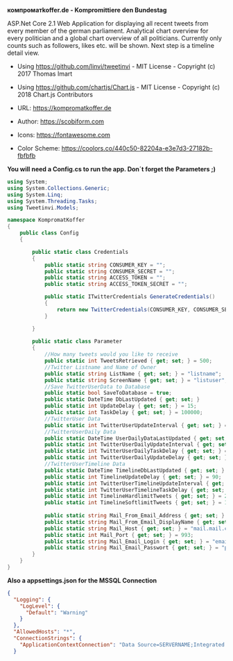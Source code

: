 <b>компроматkoffer.de - Kompromittiere den Bundestag</b>

ASP.Net Core 2.1 Web Application for displaying all recent tweets from every member of the german parliament. Analytical chart overview for every politician and a global chart overview of all politicians. Currently only counts such as followers, likes etc. will be shown. Next step is a timeline detail view. 

- Using https://github.com/linvi/tweetinvi - MIT License - Copyright (c) 2017 Thomas Imart
- Using https://github.com/chartjs/Chart.js - MIT License - Copyright (c) 2018 Chart.js Contributors

- URL: https://kompromatkoffer.de
- Author: https://scobiform.com

- Icons: https://fontawesome.com
- Color Scheme: https://coolors.co/440c50-82204a-e3e7d3-27182b-fbfbfb

<b>You will need a Config.cs to run the app. Don´t forget the Parameters ;)</b>

```C#
using System;
using System.Collections.Generic;
using System.Linq;
using System.Threading.Tasks;
using Tweetinvi.Models;

namespace KompromatKoffer
{
    public class Config
    {

        public static class Credentials
        {
            public static string CONSUMER_KEY = "";
            public static string CONSUMER_SECRET = "";
            public static string ACCESS_TOKEN = "";
            public static string ACCESS_TOKEN_SECRET = "";

            public static ITwitterCredentials GenerateCredentials()
            {
                return new TwitterCredentials(CONSUMER_KEY, CONSUMER_SECRET, ACCESS_TOKEN, ACCESS_TOKEN_SECRET);
            }

        } 
        
        public static class Parameter
        {
            //How many tweets would you like to receive
            public static int TweetsRetrieved { get; set; } = 500;
            //Twitter Listname and Name of Owner
            public static string ListName { get; set; } = "listname";
            public static string ScreenName { get; set; } = "listuser";
            //Save TwitterUserData to Database
            public static bool SaveToDatabase = true;
            public static DateTime DbLastUpdated { get; set; }
            public static int UpdateDelay { get; set; } = 15;
            public static int TaskDelay { get; set; } = 100000;
            //TwitterUser Data
            public static int TwitterUserUpdateInterval { get; set; } = 120;
            //TwitterUserDaily Data
            public static DateTime UserDailyDataLastUpdated { get; set; }
            public static int TwitterUserDailyUpdateInterval { get; set; } = 300;
            public static int TwitterUserDailyTaskDelay { get; set; } = 240000;
            public static int TwitterUserDailyUpdateDelay { get; set; } = 35;
            //TwitterUserTimeline Data
            public static DateTime TimelineDbLastUpdated { get; set; }
            public static int TimelineUpdateDelay { get; set; } = 90;
            public static int TwitterUserTimelineUpdateInterval { get; set; } = 600;
            public static int TwitterUserTimelineTaskDelay { get; set; } = 960000;
            public static int TimelineHardlimitTweets { get; set; } = 20;
            public static int TimelineSoftlimitTweets { get; set; } = 10;
			
			public static string Mail_From_Email_Address { get; set; } = "email@email..com";
            public static string Mail_From_Email_DisplayName { get; set; } = "displayname";
            public static string Mail_Host { get; set; } = "mail.mail.com";
            public static int Mail_Port { get; set; } = 993;
            public static string Mail_Email_Login { get; set; } = "email.email.com";
            public static string Mail_Email_Passwort { get; set; } = "password";
        }
    }
} 
```

<b>Also a appsettings.json for the MSSQL Connection</b>
```json
{
  "Logging": {
    "LogLevel": {
      "Default": "Warning"
    }
  },
  "AllowedHosts": "*",
  "ConnectionStrings": {
    "ApplicationContextConnection": "Data Source=SERVERNAME;Integrated Security=False;User ID=USERLOGIN;Password=PASSWORD;Connect Timeout=30;Encrypt=False;TrustServerCertificate=True;ApplicationIntent=ReadWrite;MultiSubnetFailover=False"
  }
```
